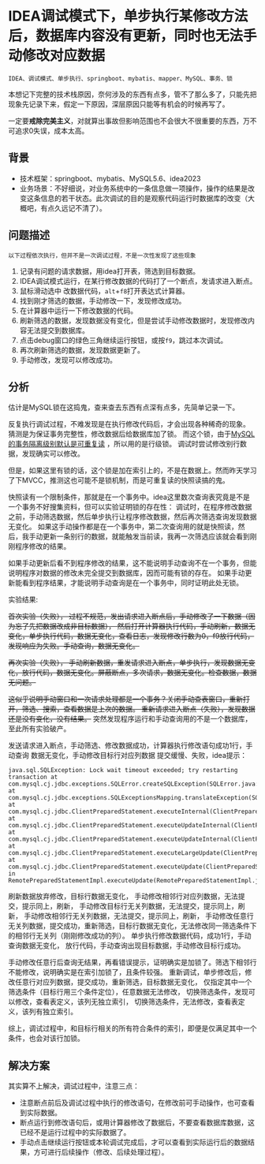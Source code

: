 # IDEA调试模式下，单步执行某修改方法后，数据库内容没有更新，同时也无法手动修改对应数据

    IDEA、调试模式、单步执行、springboot、mybatis、mapper、MySQL、事务、锁

本想记下完整的技术栈原因，奈何涉及的东西有点多，管不了那么多了，只能先把现象先记录下来，假定一下原因，深层原因只能等有机会的时候再写了。

一定要**戒除完美主义**，对就算出事故但影响范围也不会很大不很重要的东西，万不可追求0失误，成本太高。

## 背景

* 技术框架：springboot、mybatis、MySQL5.6、idea2023
* 业务场景：不好细说，对业务系统中的一条信息做一项操作，操作的结果是改变这条信息的若干状态。此次调试的目的是观察代码运行时数据库的改变（大概吧，有点久远记不清了）。

## 问题描述

    以下过程依次执行，但并不是一次调试过程，不是一次性发现了这些现象

1. 记录有问题的请求数据，用idea打开表，筛选到目标数据。
2. IDEA调试模式运行，在某行修改数据的代码打了一个断点，发请求进入断点。
3. 鼠标滑动选中 改数据代码，```alt```+```f8```打开表达式计算器。
4. 找到刚才筛选的数据，手动修改一下，发现修改成功。
5. 在计算器中运行一下修改数据的代码。
6. 刷新筛选的数据，发现数据没有变化，但是尝试手动修改数据时，发现修改内容无法提交到数据库。
7. 点击debug窗口的绿色三角继续运行按钮，或按```f9```，跳过本次调试。
8. 再次刷新筛选的数据，发现数据更新了。
9. 手动修改，发现可以修改成功。

## 分析

估计是MySQL锁在这捣鬼，查来查去东西有点深有点多，先简单记录一下。

反复执行调试过程，不难发现是在执行修改代码后，才会出现各种稀奇的现象。
猜测是为保证事务完整性，修改数据后给数据库加了锁。
而这个锁，由于[MySQL的事务隔离级别默认是可重复读](../../数据库/事务及相关概念/事务的特性和隔离级别.MD#可重复读repeatable-read)
，所以用的是行级锁。
调试时尝试修改别行数据，发现确实可以修改。

但是，如果这里有锁的话，这个锁是加在索引上的，不是在数据上。然而昨天学习了下MVCC，推测这也可能不是锁机制，而是可重复读的快照读搞的鬼。

快照读有一个限制条件，那就是在一个事务中。idea这里数次查询表究竟是不是一个事务不好搜集资料，但可以实验证明锁的存在性：
调试时，在程序修改数据之前，手动筛选数据，然后单步执行让程序修改数据，然后再次筛选查询发现数据无变化。
如果这手动操作都是在一个事务中，第二次查询用的就是快照读，然后，我手动更新一条别行的数据，就能触发当前读，我再一次筛选应该就会看到刚刚程序修改的结果。

如果手动更新后看不到程序修改的结果，这不能说明手动查询不在一个事务，但能说明程序对数据的修改未完全提交到数据库，因而可能有锁的存在。
如果手动更新能看到程序结果，才能说明手动查询是在一个事务中，同时证明此处无锁。

实验结果:

~~首次实验（失败），
过程不规范，发出请求进入断点后，手动修改了一下数据（因为忘了先把数据改成非目标数据），
然后打开计算器执行代码，手动刷新，数据无变化，单步执行代码，数据无变化，查看日志，发现修改行数为0，f9放行代码，发现响应为失败。手动查询，数据无变化。~~

~~再次实验（失败），
手动刷新数据，重发请求进入断点，单步执行，发现数据无变化，放行代码，数据无变化。屏蔽断点，多次请求，数据无变化。检查数据，数据无问题。~~

~~这似乎说明手动窗口和一次请求处理都是一个事务？关闭手动查表窗口，重新打开，筛选、搜索，查看数据是上次的数据。
重新请求进入断点（失败），发现数据还是没有变化，没有结果。~~ 突然发现程序运行和手动查询用的不是一个数据库，至此所有实验破产。

发送请求进入断点，手动筛选、修改数据成功，计算器执行修改语句成功1行，手动查询 数据无变化，手动修改目标行对应列数据 提交缓慢、失败，idea提示：

```log
java.sql.SQLException: Lock wait timeout exceeded; try restarting transaction at com.mysql.cj.jdbc.exceptions.SQLError.createSQLException(SQLError.java:123) at com.mysql.cj.jdbc.exceptions.SQLExceptionsMapping.translateException(SQLExceptionsMapping.java:122) at com.mysql.cj.jdbc.ClientPreparedStatement.executeInternal(ClientPreparedStatement.java:953) at com.mysql.cj.jdbc.ClientPreparedStatement.executeUpdateInternal(ClientPreparedStatement.java:1092) at com.mysql.cj.jdbc.ClientPreparedStatement.executeUpdateInternal(ClientPreparedStatement.java:1040) at com.mysql.cj.jdbc.ClientPreparedStatement.executeLargeUpdate(ClientPreparedStatement.java:1348) at com.mysql.cj.jdbc.ClientPreparedStatement.executeUpdate(ClientPreparedStatement.java:1025) in RemotePreparedStatementImpl.executeUpdate(RemotePreparedStatementImpl.java:293)
```

刷新数据放弃修改，目标行数据无变化，
手动修改相邻行对应列数据，无法提交，提示同上，刷新，
手动修改目标行无关列数据，无法提交，提示同上，刷新，
手动修改相邻行无关列数据，无法提交，提示同上，刷新，
手动修改任意行无关列数据，提交成功，重新筛选，目标行数据无变化，无法修改同一筛选条件下的相邻行无关列（刚刚修改成功的列）。
单步执行修改数据代码，成功1行，手动查询数据无变化，
放行代码，手动查询出现目标数据，手动修改目标行成功。

手动修改任意行后查询无结果，再看错误提示，证明确实是加锁了。筛选下相邻行不能修改，说明确实是在索引加锁了，且条件较强。
重新调试，单步修改后，修改任意行对应列数据，提交成功，重新筛选，目标数据无变化，
仅指定其中一个筛选条件（目标行用三个条件定位），任意数据无法修改，
切换筛选条件，发现可以修改，查看表定义，该列无独立索引，
切换筛选条件，无法修改，查看表定义，该列有独立索引。

综上，调试过程中，和目标行相关的所有符合条件的索引，即便是仅满足其中一个条件，也会对该行加锁。

[//]: # (todo 挖坑：索引、锁)

## 解决方案

其实算不上解决，调试过程中，注意三点：

* 注意断点前后及调试过程中执行的修改语句，在修改前可手动操作，也可查看到实际数据。
* 断点运行到修改语句后，或用计算器修改了数据后，不要查看数据库数据，这已经不是运行过程中的实际数据了。
* 手动点击继续运行按钮或本轮调试完成后，才可以查看到实际运行后的数据结果，方可进行后续操作（修改、后续处理过程）。

[//]: # (todo 如果在调试过程中，就想查看当前代码修改数据库的实际结果，应该怎么办？)
